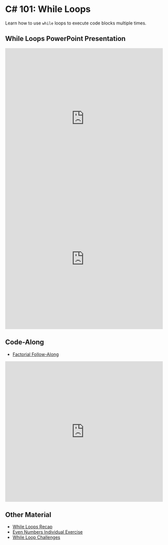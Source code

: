 # <span>C# 101</span>: While Loops
Learn how to use `while` loops to execute code blocks multiple times.

## While Loops PowerPoint Presentation
<iframe src='https://view.officeapps.live.com/op/embed.aspx?src=https://hylandtechclub.com/cs-101/UserInput/UserInput.pptx' width='100%' height='450px' frameborder='0'></iframe>
<iframe width="100%" height="450px" src="https://www.youtube.com/embed/KkF4hyoPQOs" frameborder="0" allow="accelerometer; autoplay; encrypted-media; gyroscope; picture-in-picture" allowfullscreen></iframe>

## Code-Along
- [Factorial Follow-Along](FactorialFollowAlong.md)  

<iframe width="100%" height="450px" src="https://www.youtube.com/embed/bFeo4Ho47cw" frameborder="0" allow="accelerometer; autoplay; encrypted-media; gyroscope; picture-in-picture" allowfullscreen></iframe>

## Other Material
- [While Loops Recap](WhileLoopRecap.md)
- [Even Numbers Individual Exercise](EvenNumbersIndividualExercise.md)
- [While Loop Challenges](WhileLoopChallenges.md)